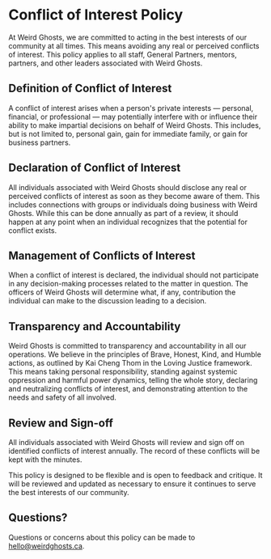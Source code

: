 # Conflict of Interest Policy

At Weird Ghosts, we are committed to acting in the best interests of our community at all times. This means avoiding any real or perceived conflicts of interest. This policy applies to all staff, General Partners, mentors, partners, and other leaders associated with Weird Ghosts.

## Definition of Conflict of Interest

A conflict of interest arises when a person's private interests — personal, financial, or professional — may potentially interfere with or influence their ability to make impartial decisions on behalf of Weird Ghosts. This includes, but is not limited to, personal gain, gain for immediate family, or gain for business partners.

## Declaration of Conflict of Interest

All individuals associated with Weird Ghosts should disclose any real or perceived conflicts of interest as soon as they become aware of them. This includes connections with groups or individuals doing business with Weird Ghosts. While this can be done annually as part of a review, it should happen at any point when an individual recognizes that the potential for conflict exists.

## Management of Conflicts of Interest

When a conflict of interest is declared, the individual should not participate in any decision-making processes related to the matter in question. The officers of Weird Ghosts will determine what, if any, contribution the individual can make to the discussion leading to a decision. 

## Transparency and Accountability

Weird Ghosts is committed to transparency and accountability in all our operations. We believe in the principles of Brave, Honest, Kind, and Humble actions, as outlined by Kai Cheng Thom in the Loving Justice framework. This means taking personal responsibility, standing against systemic oppression and harmful power dynamics, telling the whole story, declaring and neutralizing conflicts of interest, and demonstrating attention to the needs and safety of all involved.

## Review and Sign-off

All individuals associated with Weird Ghosts will review and sign off on identified conflicts of interest annually. The record of these conflicts will be kept with the minutes.

This policy is designed to be flexible and is open to feedback and critique. It will be reviewed and updated as necessary to ensure it continues to serve the best interests of our community.

## Questions?

Questions or concerns about this policy can be made to [hello@weirdghosts.ca](mailto:hello@weirdghosts.ca).

